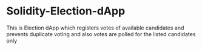 # Solidity-Election-dApp
This is Election dApp which registers votes of available candidates and prevents duplicate voting and also votes are polled for the listed candidates only 
